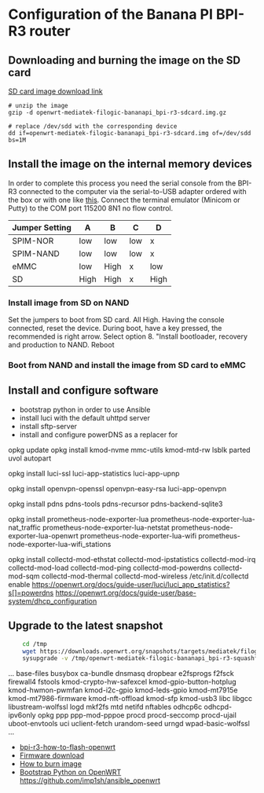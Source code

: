 # Configuration of the Banana PI BPI-R3 router

## Downloading and burning the image on the SD card

[SD card image download link](https://downloads.openwrt.org/snapshots/targets/mediatek/filogic/openwrt-mediatek-filogic-bananapi_bpi-r3-sdcard.img.gz)

```
# unzip the image
gzip -d openwrt-mediatek-filogic-bananapi_bpi-r3-sdcard.img.gz

# replace /dev/sdd with the corresponding device
dd if=openwrt-mediatek-filogic-bananapi_bpi-r3-sdcard.img of=/dev/sdd bs=1M
```

## Install the image on the internal memory devices

In order to complete this process you need the serial console from the BPI-R3 connected to the computer via the serial-to-USB adapter ordered with the box or with one like [this](https://www.amazon.de/gp/product/B01N9RZK6I/ref=ppx_yo_dt_b_asin_title_o06_s00?ie=UTF8&th=1).
Connect the terminal emulator (Minicom or Putty) to the COM port 115200 8N1 no flow control.

|Jumper Setting| A | B | C | D |
|---|---|---|---|---|
| SPIM-NOR|low|low|low| x |
|SPIM-NAND|low|low|low| x |
| eMMC | low | High | x | low |
| SD | High | High | x | High |

### Install image from SD on NAND

Set the jumpers to boot from SD card. All High.
Having the console connected, reset the device.
During boot, have a key pressed, the recommended is right arrow.
Select option 8. "Install bootloader, recovery and production to NAND.
Reboot

### Boot from NAND and install the image from SD card to eMMC

## Install and configure software

- bootstrap python in order to use Ansible
- install luci with the default uhttpd server
- install sftp-server
- install and configure powerDNS as a replacer for 

opkg update
opkg install kmod-nvme mmc-utils kmod-mtd-rw lsblk parted uvol autopart

opkg install luci-ssl  luci-app-statistics luci-app-upnp 

opkg install openvpn-openssl openvpn-easy-rsa luci-app-openvpn

opkg install pdns pdns-tools pdns-recursor pdns-backend-sqlite3

opkg install prometheus-node-exporter-lua prometheus-node-exporter-lua-nat_traffic prometheus-node-exporter-lua-netstat prometheus-node-exporter-lua-openwrt prometheus-node-exporter-lua-wifi prometheus-node-exporter-lua-wifi_stations

opkg install collectd-mod-ethstat collectd-mod-ipstatistics collectd-mod-irq collectd-mod-load collectd-mod-ping collectd-mod-powerdns collectd-mod-sqm collectd-mod-thermal collectd-mod-wireless
/etc/init.d/collectd enable
https://openwrt.org/docs/guide-user/luci/luci_app_statistics?s[]=powerdns
https://openwrt.org/docs/guide-user/base-system/dhcp_configuration


## Upgrade to the latest snapshot
```bash
    cd /tmp
    wget https://downloads.openwrt.org/snapshots/targets/mediatek/filogic/openwrt-mediatek-filogic-bananapi_bpi-r3-squashfs-sysupgrade.itb
    sysupgrade -v /tmp/openwrt-mediatek-filogic-bananapi_bpi-r3-squashfs-sysupgrade.itb
```
...
base-files busybox ca-bundle dnsmasq dropbear e2fsprogs f2fsck firewall4 fstools kmod-crypto-hw-safexcel kmod-gpio-button-hotplug kmod-hwmon-pwmfan kmod-i2c-gpio kmod-leds-gpio kmod-mt7915e kmod-mt7986-firmware kmod-nft-offload kmod-sfp kmod-usb3 libc libgcc libustream-wolfssl logd mkf2fs mtd netifd nftables odhcp6c odhcpd-ipv6only opkg ppp ppp-mod-pppoe procd procd-seccomp procd-ujail uboot-envtools uci uclient-fetch urandom-seed urngd wpad-basic-wolfssl
...

* [bpi-r3-how-to-flash-openwrt](https://forum.banana-pi.org/t/bpi-r3-how-to-flash-openwrt-snapshot-on-emmc/14055/5)
* [Firmware download](https://firmware-selector.openwrt.org/?version=SNAPSHOT&target=mediatek%2Ffilogic&id=bananapi_bpi-r3)
* [How to burn image](https://wiki.banana-pi.org/Getting_Started_with_BPI-R3#How_to_burn_image_to_onboard_eMMC)
* [Bootstrap Python on OpenWRT](https://github.com/johanneskastl/ansible-role-bootstrap_python_on_OpenWRT.git)
https://github.com/imp1sh/ansible_openwrt

